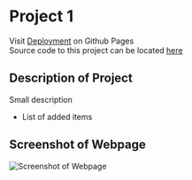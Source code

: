 # Project 1

Visit [Deployment](LINK) on Github Pages  
Source code to this project can be located [here](index.html)

## Description of Project

Small description  

- List of added items

## Screenshot of Webpage

![Screenshot of Webpage](/assets/images/webpage.png)
